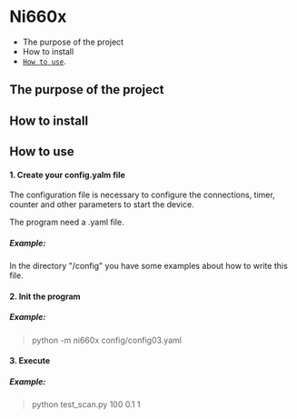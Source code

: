 Ni660x
===============

- The purpose of the project
- How to install
- [`How to use`](#How-to-use).

The purpose of the project
---------------

How to install
---------------


How to use
---------------

#### 1. Create your config.yalm file
The configuration file is necessary
to configure the connections, timer, counter and other parameters to start the device.

The program need a .yaml file.

##### Example:
In the directory "/config" you have some examples about how to write this file.

#### 2. Init the program

##### Example:
> python -m ni660x config/config03.yaml
#### 3. Execute
##### Example:
> python test_scan.py 100 0.1 1
